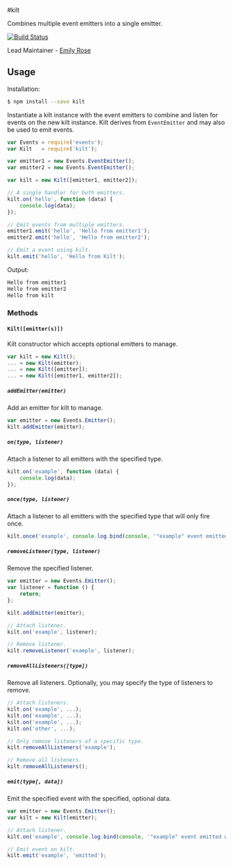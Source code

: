 #kilt

Combines multiple event emitters into a single emitter.

[![Build Status](https://secure.travis-ci.org/hapijs/kilt.svg)](http://travis-ci.org/hapijs/kilt)

Lead Maintainer - [Emily Rose](https://github.com/nexxy)

## Usage

Installation:

```bash
$ npm install --save kilt
```

Instantiate a kilt instance with the event emitters to combine and listen for
events on the new kilt instance. Kilt derives from `EventEmitter` and may also
be used to emit events.

```js
var Events = require('events');
var Kilt   = require('kilt');

var emitter1 = new Events.EventEmitter();
var emitter2 = new Events.EventEmitter();

var kilt = new Kilt([emitter1, emitter2]);

// A single handler for both emitters.
kilt.on('hello', function (data) {
    console.log(data);
});

// Emit events from multiple emitters.
emitter1.emit('hello', 'Hello from emitter1');
emitter2.emit('hello', 'Hello from emitter2');

// Emit a event using kilt.
kilt.emit('hello', 'Hello from Kilt');
```

Output:

```bash
Hello from emitter1
Hello from emitter2
Hello from kilt
```

### Methods

#### `Kilt([emitter(s)])`

Kilt constructor which accepts optional emitters to manage.

```js
var kilt = new Kilt();
... = new Kilt(emitter);
... = new Kilt([emitter]);
... = new Kilt([emitter1, emitter2]);
```

##### `addEmitter(emitter)`

Add an emitter for kilt to manage.

```js
var emitter = new Events.Emitter();
kilt.addEmitter(emitter);
```

##### `on(type, listener)`

Attach a listener to all emitters with the specified type.

```js
kilt.on('example', function (data) {
    console.log(data);
});
```

##### `once(type, listener)`

Attach a listener to all emitters with the specified type that will only fire
once.

```js
kilt.once('example', console.log.bind(console, '"example" event emitted once with data:'));
```

##### `removeListener(type, listener)`

Remove the specified listener.

```js
var emitter = new Events.Emitter();
var listener = function () {
    return;
};

kilt.addEmitter(emitter);

// Attach listener.
kilt.on('example', listener);

// Remove listener.
kilt.removeListener('example', listener);
```

##### `removeAllListeners([type])`

Remove all listeners. Optionally, you may specify the type of listeners to
remove.

```js
// Attach listeners.
kilt.on('example', ...);
kilt.on('example', ...);
kilt.on('example', ...);
kilt.on('other', ...);

// Only remove listeners of a specific type.
kilt.removeAllListeners('example');

// Remove all listeners.
kilt.removeAllListeners();
```

##### `emit(type[, data])`

Emit the specified event with the specified, optional data.

```js
var emitter = new Events.Emitter();
var kilt = new Kilt(emitter);

// Attach listener.
kilt.on('example', console.log.bind(console, '"example" event emitted with data:'));

// Emit event on kilt.
kilt.emit('example', 'emitted');
```
